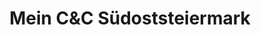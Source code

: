 ---
title: "Mein C&C Südoststeiermark"
url: /feldbach/mein-cundc-suedoststeiermark/
shop: Supermarkt
---